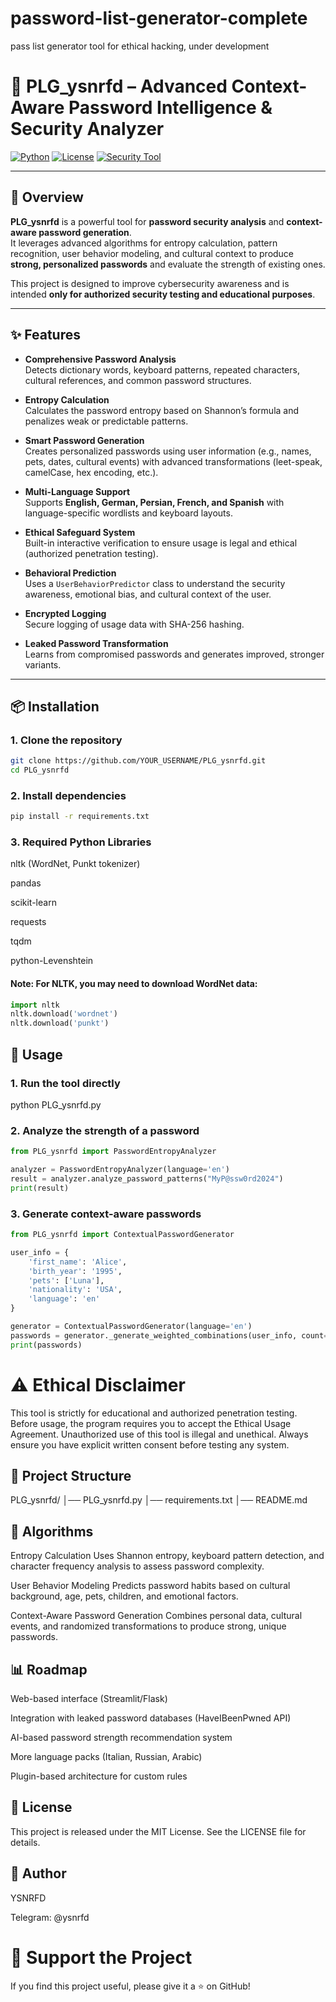 # password-list-generator-complete
pass list generator tool for ethical hacking, under development


# 🔐 PLG_ysnrfd – Advanced Context-Aware Password Intelligence & Security Analyzer

[![Python](https://img.shields.io/badge/python-3.8%2B-blue.svg)](https://www.python.org/)
[![License](https://img.shields.io/badge/license-MIT-green.svg)](LICENSE)
[![Security Tool](https://img.shields.io/badge/Security-Analyzer-critical.svg)]()

---

## 🚀 Overview

**PLG_ysnrfd** is a powerful tool for **password security analysis** and **context-aware password generation**.  
It leverages advanced algorithms for entropy calculation, pattern recognition, user behavior modeling, and cultural context to produce **strong, personalized passwords** and evaluate the strength of existing ones.

This project is designed to improve cybersecurity awareness and is intended **only for authorized security testing and educational purposes**.

---

## ✨ Features

- **Comprehensive Password Analysis**  
  Detects dictionary words, keyboard patterns, repeated characters, cultural references, and common password structures.

- **Entropy Calculation**  
  Calculates the password entropy based on Shannon’s formula and penalizes weak or predictable patterns.

- **Smart Password Generation**  
  Creates personalized passwords using user information (e.g., names, pets, dates, cultural events) with advanced transformations (leet-speak, camelCase, hex encoding, etc.).

- **Multi-Language Support**  
  Supports **English, German, Persian, French, and Spanish** with language-specific wordlists and keyboard layouts.

- **Ethical Safeguard System**  
  Built-in interactive verification to ensure usage is legal and ethical (authorized penetration testing).

- **Behavioral Prediction**  
  Uses a `UserBehaviorPredictor` class to understand the security awareness, emotional bias, and cultural context of the user.

- **Encrypted Logging**  
  Secure logging of usage data with SHA-256 hashing.

- **Leaked Password Transformation**  
  Learns from compromised passwords and generates improved, stronger variants.

---

## 📦 Installation

### 1. Clone the repository
```bash
git clone https://github.com/YOUR_USERNAME/PLG_ysnrfd.git
cd PLG_ysnrfd
```
### 2. Install dependencies
```bash
pip install -r requirements.txt
```
### 3. Required Python Libraries
nltk (WordNet, Punkt tokenizer)

pandas

scikit-learn

requests

tqdm

python-Levenshtein

#### Note: For NLTK, you may need to download WordNet data:

```python
import nltk
nltk.download('wordnet')
nltk.download('punkt')
```
## 🔧 Usage
### 1. Run the tool directly

python PLG_ysnrfd.py

### 2. Analyze the strength of a password
```python
from PLG_ysnrfd import PasswordEntropyAnalyzer

analyzer = PasswordEntropyAnalyzer(language='en')
result = analyzer.analyze_password_patterns("MyP@ssw0rd2024")
print(result)
```

### 3. Generate context-aware passwords
```python
from PLG_ysnrfd import ContextualPasswordGenerator

user_info = {
    'first_name': 'Alice',
    'birth_year': '1995',
    'pets': ['Luna'],
    'nationality': 'USA',
    'language': 'en'
}

generator = ContextualPasswordGenerator(language='en')
passwords = generator._generate_weighted_combinations(user_info, count=10, min_length=8, max_length=16)
print(passwords)
```
# ⚠️ Ethical Disclaimer
This tool is strictly for educational and authorized penetration testing.
Before usage, the program requires you to accept the Ethical Usage Agreement.
Unauthorized use of this tool is illegal and unethical.
Always ensure you have explicit written consent before testing any system.

## 📂 Project Structure

PLG_ysnrfd/
│── PLG_ysnrfd.py
│── requirements.txt
│── README.md

## 🧠 Algorithms
Entropy Calculation
Uses Shannon entropy, keyboard pattern detection, and character frequency analysis to assess password complexity.

User Behavior Modeling
Predicts password habits based on cultural background, age, pets, children, and emotional factors.

Context-Aware Password Generation
Combines personal data, cultural events, and randomized transformations to produce strong, unique passwords.

## 📊 Roadmap
 Web-based interface (Streamlit/Flask)

 Integration with leaked password databases (HaveIBeenPwned API)

 AI-based password strength recommendation system

 More language packs (Italian, Russian, Arabic)

 Plugin-based architecture for custom rules

## 📝 License
This project is released under the MIT License.
See the LICENSE file for details.

## 👤 Author
YSNRFD

Telegram: @ysnrfd

# 🌟 Support the Project
If you find this project useful, please give it a ⭐ on GitHub!

